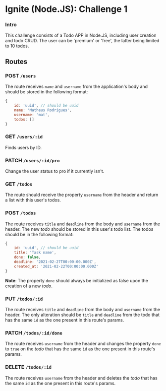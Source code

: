 # Ignite (Node.JS): Challenge 1

### Intro
This challenge consists of a Todo APP in Node.JS, including user creation and todo CRUD. The user can be 'premium' or 'free', the latter being limited to 10 todos.

## Routes

### POST `/users`

The route receives `name` and `username` from the application's body and should be stored in the following format:  

```jsx
{ 
	id: 'uuid', // should be uuid
	name: 'Matheus Rodrigues', 
	username: 'mat', 
	todos: []
}
```
### GET `/users/:id`

Finds users by ID.

### PATCH `/users/:id/pro`

Change the user status to pro if it currently isn't.

### GET `/todos`

The route should receive the property `username` from the header and return a list with this user's todos.

### POST `/todos`

The route receives `title` and `deadline` from the body and `username` from the header. The new *todo* should be stored in this user's todo list. The todos should be in the following format: 

```jsx
{ 
	id: 'uuid', // should be uuid
	title: 'Task name',
	done: false, 
	deadline: '2021-02-27T00:00:00.000Z', 
	created_at: '2021-02-22T00:00:00.000Z'
}
```

**Note**: The property `done` should always be initialized as false upon the creation of a new *todo*.


### PUT `/todos/:id`

The route receives `title` and `deadline` from the body and `username` from the header. The only alteration should be `title` and `deadline` from the todo that has the same `id` as the one present in this route's params.

### PATCH `/todos/:id/done`

The route receives `username` from the header and changes the property `done` to `true` on the *todo* that has the same `id` as the one present in this route's params.

### DELETE `/todos/:id`

The route receives `username` from the header and deletes the *todo* that has the same `id` as the one present in this route's params.
